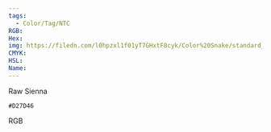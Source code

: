```yaml
---
tags:
  - Color/Tag/NTC
RGB:
Hex:
img: https://filedn.com/l0hpzxl1f01yT7GHxtF8cyk/Color%20Snake/standard_csv_to_svg/D27D46.svg
CMYK:
HSL:
Name:
---
```

Raw Sienna
```palette
#D27D46
```
RGB
